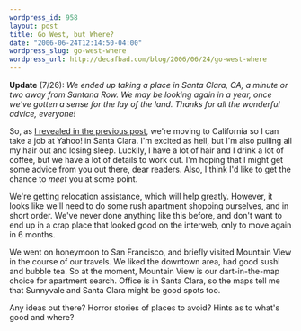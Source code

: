 ```yaml
--- 
wordpress_id: 958
layout: post
title: Go West, but Where?
date: "2006-06-24T12:14:50-04:00"
wordpress_slug: go-west-where
wordpress_url: http://decafbad.com/blog/2006/06/24/go-west-where
---
```

<strong>Update</strong> (7/26): <em>We ended up taking a place in Santa Clara, CA, a minute or two away from Santana Row.  We may be looking again in a year, once we've gotten a sense for the lay of the land.  Thanks for all the wonderful advice, everyone!</em>

So, as <a href="http://decafbad.com/blog/2006/06/24/go-west-young-man">I revealed in the previous post</a>, we're moving to California so I can take a job at Yahoo! in Santa Clara.  I'm excited as hell, but I'm also pulling all my hair out and losing sleep.  Luckily, I have a lot of hair and I drink a lot of coffee, but we have a lot of details to work out.  I'm hoping that I might get some advice from you out there, dear readers.  Also, I think I'd like to get the chance to <em>meet</em> you at some point.

We're getting relocation assistance, which will help greatly.  However, it looks like we'll need to do some rush apartment shopping ourselves, and in short order.  We've never done anything like this before, and don't want to end up in a crap place that looked good on the interweb, only to move again in 6 months.

We went on honeymoon to San Francisco, and briefly visited Mountain View in the course of our travels.  We liked the downtown area, had good sushi and bubble tea.  So at the moment, Mountain View is our dart-in-the-map choice for apartment search.  Office is in Santa Clara, so the maps tell me that Sunnyvale and Santa Clara might be good spots too.

Any ideas out there?  Horror stories of places to avoid?  Hints as to what's good and where?
